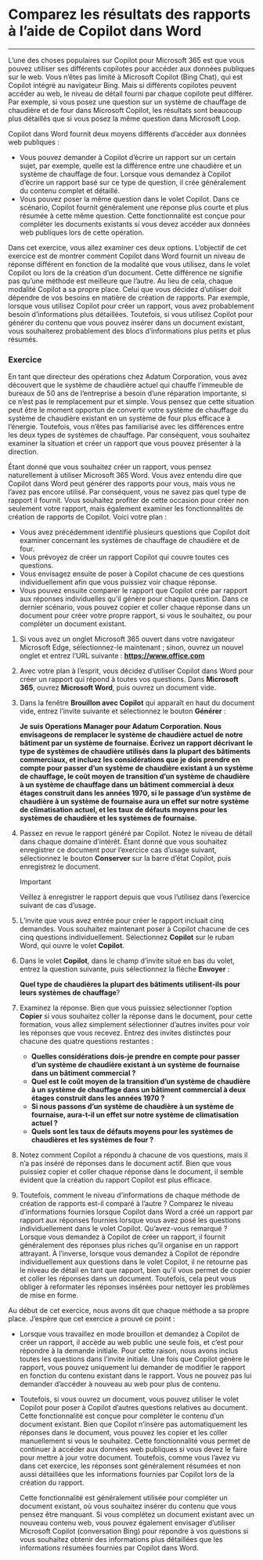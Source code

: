 # Comparez les résultats des rapports à l’aide de Copilot dans Word
---
L’une des choses populaires sur Copilot pour Microsoft 365 est que vous pouvez utiliser ses différents copilotes pour accéder aux données publiques sur le web. Vous n’êtes pas limité à Microsoft Copilot (Bing Chat), qui est Copilot intégré au navigateur Bing. Mais si différents copilotes peuvent accéder au web, le niveau de détail fourni par chaque copilote peut différer. Par exemple, si vous posez une question sur un système de chauffage de chaudière et de four dans Microsoft Copilot, les résultats sont beaucoup plus détaillés que si vous posez la même question dans Microsoft Loop.

Copilot dans Word fournit deux moyens différents d’accéder aux données web publiques :

 -  Vous pouvez demander à Copilot d’écrire un rapport sur un certain sujet, par exemple, quelle est la différence entre une chaudière et un système de chauffage de four. Lorsque vous demandez à Copilot d’écrire un rapport basé sur ce type de question, il crée généralement du contenu complet et détaillé.
 -  Vous pouvez poser la même question dans le volet Copilot. Dans ce scénario, Copilot fournit généralement une réponse plus courte et plus résumée à cette même question. Cette fonctionnalité est conçue pour compléter les documents existants si vous devez accéder aux données web publiques lors de cette opération.

Dans cet exercice, vous allez examiner ces deux options. L’objectif de cet exercice est de montrer comment Copilot dans Word fournit un niveau de réponse différent en fonction de la modalité que vous utilisez, dans le volet Copilot ou lors de la création d’un document. Cette différence ne signifie pas qu’une méthode est meilleure que l’autre. Au lieu de cela, chaque modalité Copilot a sa propre place. Celui que vous décidez d’utiliser doit dépendre de vos besoins en matière de création de rapports. Par exemple, lorsque vous utilisez Copilot pour créer un rapport, vous avez probablement besoin d’informations plus détaillées. Toutefois, si vous utilisez Copilot pour générer du contenu que vous pouvez insérer dans un document existant, vous souhaiterez probablement des blocs d’informations plus petits et plus résumés.

### Exercice

En tant que directeur des opérations chez Adatum Corporation, vous avez découvert que le système de chaudière actuel qui chauffe l’immeuble de bureaux de 50 ans de l’entreprise a besoin d’une réparation importante, si ce n’est pas le remplacement pur et simple. Vous pensez que cette situation peut être le moment opportun de convertir votre système de chauffage du système de chaudière existant en un système de four plus efficace à l’énergie. Toutefois, vous n’êtes pas familiarisé avec les différences entre les deux types de systèmes de chauffage. Par conséquent, vous souhaitez examiner la situation et créer un rapport que vous pouvez présenter à la direction.

Étant donné que vous souhaitez créer un rapport, vous pensez naturellement à utiliser Microsoft 365 Word. Vous avez entendu dire que Copilot dans Word peut générer des rapports pour vous, mais vous ne l’avez pas encore utilisé. Par conséquent, vous ne savez pas quel type de rapport il fournit. Vous souhaitez profiter de cette occasion pour créer non seulement votre rapport, mais également examiner les fonctionnalités de création de rapports de Copilot. Voici votre plan :

 -  Vous avez précédemment identifié plusieurs questions que Copilot doit examiner concernant les systèmes de chauffage de chaudière et de four.
 -  Vous prévoyez de créer un rapport Copilot qui couvre toutes ces questions.
 -  Vous envisagez ensuite de poser à Copilot chacune de ces questions individuellement afin que vous puissiez voir chaque réponse.
 -  Vous pouvez ensuite comparer le rapport que Copilot crée par rapport aux réponses individuelles qu’il génère pour chaque question. Dans ce dernier scénario, vous pouvez copier et coller chaque réponse dans un document pour créer votre propre rapport, si vous le souhaitez, ou pour compléter un document existant.

1.  Si vous avez un onglet Microsoft 365 ouvert dans votre navigateur Microsoft Edge, sélectionnez-le maintenant ; sinon, ouvrez un nouvel onglet et entrez l’URL suivante : **https://www.office.com**
2.  Avec votre plan à l’esprit, vous décidez d’utiliser Copilot dans Word pour créer un rapport qui répond à toutes vos questions. Dans **Microsoft 365**, ouvrez **Microsoft Word**, puis ouvrez un document vide.
3.  Dans la fenêtre **Brouillon avec Copilot** qui apparaît en haut du document vide, entrez l’invite suivante et sélectionnez le bouton **Générer** :
    
    **Je suis Operations Manager pour Adatum Corporation. Nous envisageons de remplacer le système de chaudière actuel de notre bâtiment par un système de fournaise. Écrivez un rapport décrivant le type de systèmes de chaudière utilisés dans la plupart des bâtiments commerciaux, et incluez les considérations que je dois prendre en compte pour passer d’un système de chaudière existant à un système de chauffage, le coût moyen de transition d’un système de chaudière à un système de chauffage dans un bâtiment commercial à deux étages construit dans les années 1970, si le passage d’un système de chaudière à un système de fournaise aura un effet sur notre système de climatisation actuel, et les taux de défauts moyens pour les systèmes de chaudière et les systèmes de fournaise.**
4.  Passez en revue le rapport généré par Copilot. Notez le niveau de détail dans chaque domaine d’intérêt. Étant donné que vous souhaitez enregistrer ce document pour l’exercice cas d’usage suivant, sélectionnez le bouton **Conserver** sur la barre d’état Copilot, puis enregistrez le document.
    
    > [!IMPORTANT]
    > Veillez à enregistrer le rapport depuis que vous l’utilisez dans l’exercice suivant de cas d’usage.
5.  L’invite que vous avez entrée pour créer le rapport incluait cinq demandes. Vous souhaitez maintenant poser à Copilot chacune de ces cinq questions individuellement. Sélectionnez **Copilot** sur le ruban Word, qui ouvre le volet **Copilot**.
6.  Dans le volet **Copilot**, dans le champ d’invite situé en bas du volet, entrez la question suivante, puis sélectionnez la flèche **Envoyer** :
    
    **Quel type de chaudières la plupart des bâtiments utilisent-ils pour leurs systèmes de chauffage**?
7.  Examinez la réponse. Bien que vous puissiez sélectionner l’option **Copier** si vous souhaitez coller la réponse dans le document, pour cette formation, vous allez simplement sélectionner d’autres invites pour voir les réponses que vous recevez. Entrez des invites distinctes pour chacune des quatre questions restantes :
     -  **Quelles considérations dois-je prendre en compte pour passer d’un système de chaudière existant à un système de fournaise dans un bâtiment commercial ?**
     -  **Quel est le coût moyen de la transition d’un système de chaudière à un système de chauffage dans un bâtiment commercial à deux étages construit dans les années 1970 ?**
     -  **Si nous passons d’un système de chaudière à un système de fournaise, aura-t-il un effet sur notre système de climatisation actuel ?**
     -  **Quels sont les taux de défauts moyens pour les systèmes de chaudières et les systèmes de four ?**
8.  Notez comment Copilot a répondu à chacune de vos questions, mais il n’a pas inséré de réponses dans le document actif. Bien que vous puissiez copier et coller chaque réponse dans le document, il semble évident que la création du rapport Copilot est plus efficace.
9.  Toutefois, comment le niveau d’informations de chaque méthode de création de rapports est-il comparé à l’autre ? Comparez le niveau d’informations fournies lorsque Copilot dans Word a créé un rapport par rapport aux réponses fournies lorsque vous avez posé les questions individuellement dans le volet Copilot. Qu’avez-vous remarqué ? Lorsque vous demandez à Copilot de créer un rapport, il fournit généralement des réponses plus riches qu’il organise en un rapport attrayant. À l’inverse, lorsque vous demandez à Copilot de répondre individuellement aux questions dans le volet Copilot, il ne retourne pas le niveau de détail en tant que rapport, bien qu’il vous permet de copier et coller les réponses dans un document. Toutefois, cela peut vous obliger à reformater les réponses insérées pour nettoyer les problèmes de mise en forme.

Au début de cet exercice, nous avons dit que chaque méthode a sa propre place. J’espère que cet exercice a prouvé ce point :

 -  Lorsque vous travaillez en mode brouillon et demandez à Copilot de créer un rapport, il accède au web public une seule fois, et c’est pour répondre à la demande initiale. Pour cette raison, nous avons inclus toutes les questions dans l’invite initiale. Une fois que Copilot génère le rapport, vous pouvez uniquement lui demander de modifier le rapport en fonction du contenu existant dans le rapport. Vous ne pouvez pas lui demander d’accéder à nouveau au web pour plus de contenu.
 -  Toutefois, si vous ouvrez un document, vous pouvez utiliser le volet Copilot pour poser à Copilot d’autres questions relatives au document. Cette fonctionnalité est conçue pour compléter le contenu d’un document existant. Bien que Copilot n’insère pas automatiquement les réponses dans le document, vous pouvez les copier et les coller manuellement si vous le souhaitez. Cette fonctionnalité vous permet de continuer à accéder aux données web publiques si vous devez le faire pour mettre à jour votre document. Toutefois, comme vous l’avez vu dans cet exercice, les réponses sont généralement résumées et non aussi détaillées que les informations fournies par Copilot lors de la création du rapport.
    
    Cette fonctionnalité est généralement utilisée pour compléter un document existant, où vous souhaitez insérer du contenu que vous pensez être manquant. Si vous complétez un document existant avec un nouveau contenu web, vous pouvez également envisager d’utiliser Microsoft Copilot (conversation Bing) pour répondre à vos questions si vous souhaitez obtenir des informations plus détaillées que les informations résumées fournies par Copilot dans Word.
